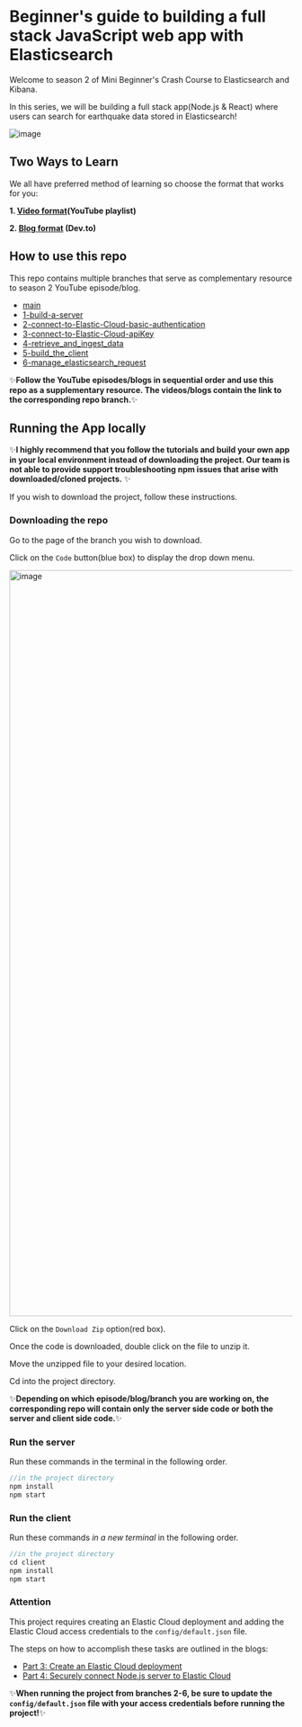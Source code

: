 # Beginner's guide to building a full stack JavaScript web app with Elasticsearch

Welcome to season 2 of Mini Beginner's Crash Course to Elasticsearch and Kibana.

In this series, we will be building a full stack app(Node.js & React) where users can search for earthquake data stored in Elasticsearch!

![image](https://media.giphy.com/media/MVcpZ83Nwb2iICeUTD/giphy.gif)

## Two Ways to Learn
We all have preferred method of learning so choose the format that works for you:

**1. [Video format]()(YouTube playlist)**

**2. [Blog format](https://dev.to/lisahjung/beginners-guide-to-building-a-full-stack-appnodejsreact-with-elasticsearch-2o5j-temp-slug-1991233/edit) (Dev.to)**

## How to use this repo
This repo contains multiple branches that serve as complementary resource to season 2 YouTube episode/blog.

- [main](https://github.com/LisaHJung/beginners-guide-to-creating-a-full-stack-Javascript-app-with-Elasticsearch/tree/main)
- [1-build-a-server](https://github.com/LisaHJung/beginners-guide-to-creating-a-full-stack-Javascript-app-with-Elasticsearch/tree/1-build-a-server)
- [2-connect-to-Elastic-Cloud-basic-authentication](https://github.com/LisaHJung/beginners-guide-to-creating-a-full-stack-Javascript-app-with-Elasticsearch/tree/2-connect-server-to-Elastic-Cloud-via-basic-authentication)
- [3-connect-to-Elastic-Cloud-apiKey](https://github.com/LisaHJung/beginners-guide-to-creating-a-full-stack-Javascript-app-with-Elasticsearch/tree/3-connect-server-to-Elastic-Cloud-via-apiKey)
- [4-retrieve_and_ingest_data](https://github.com/LisaHJung/beginners-guide-to-creating-a-full-stack-Javascript-app-with-Elasticsearch/tree/4-retrieve_and_ingest_data)
- [5-build_the_client](https://github.com/LisaHJung/beginners-guide-to-creating-a-full-stack-Javascript-app-with-Elasticsearch/tree/5-build_the_client)
- [6-manage_elasticsearch_request](https://github.com/LisaHJung/beginners-guide-to-creating-a-full-stack-Javascript-app-with-Elasticsearch/tree/6-manage_elasticsearch_request)

:sparkles:**Follow the YouTube episodes/blogs in sequential order and use this repo as a supplementary resource. The videos/blogs contain the link to the corresponding repo branch.**:sparkles:

## Running the App locally
:sparkles:**I highly recommend that you follow the tutorials and build your own app in your local environment instead of downloading the project. Our team is not able to provide support troubleshooting npm issues that arise with downloaded/cloned projects.** :sparkles:

If you wish to download the project, follow these instructions.

### Downloading the repo
Go to the page of the branch you wish to download.

Click on the `Code` button(blue box) to display the drop down menu. 

<img width="1327" alt="image" src="https://user-images.githubusercontent.com/60980933/184769135-25c906df-3382-44bf-be0c-68222b79b79a.png">

Click on the `Download Zip` option(red box).


Once the code is downloaded, double click on the file to unzip it. 

Move the unzipped file to your desired location.

Cd into the project directory.

:sparkles:**Depending on which episode/blog/branch you are working on, the corresponding repo will contain only the server side code or both the server and client side code.**:sparkles:

### Run the server

Run these commands in the terminal in the following order. 
```javascript
//in the project directory
npm install
npm start
```

### Run the client

Run these commands *in a new terminal* in the following order. 
```javascript
//in the project directory
cd client
npm install
npm start
```
### Attention
This project requires creating an Elastic Cloud deployment and adding the Elastic Cloud access credentials to the `config/default.json` file.

The steps on how to accomplish these tasks are outlined in the blogs:
- [Part 3: Create an Elastic Cloud deployment](https://dev.to/lisahjung/part-3-securely-connect-elasticsearch-service-to-nodejs-server-30ah-temp-slug-1884353?preview=258b54384c37640f7abbefedc09bfb1016f209b2d70b1311ec7e294058c0001229a9f32abc40994e7152ed7723799280dd56e1292195135742beeb76)
- [Part 4: Securely connect Node.js server to Elastic Cloud](https://dev.to/lisahjung/part-4-securely-connect-elasticsearch-service-to-nodejs-server-57gf-temp-slug-3638718?preview=6f362540fad022b443b642dd896eef4792483f0757e7ef8a39d5ac600fbcaeaf3b1389c7a0398cd8ebb0d6926ba20af930f6a9f5703a3ce5d7bde8bd)

:sparkles:**When running the project from branches 2-6, be sure to update the `config/default.json` file with your access credentials before running the project!**:sparkles:
